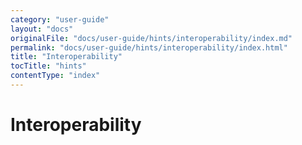 ```yaml
---
category: "user-guide"
layout: "docs"
originalFile: "docs/user-guide/hints/interoperability/index.md"
permalink: "docs/user-guide/hints/interoperability/index.html"
title: "Interoperability"
tocTitle: "hints"
contentType: "index"
---
```

# Interoperability
